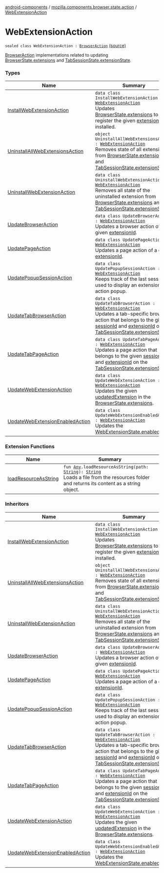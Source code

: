[android-components](../../index.md) / [mozilla.components.browser.state.action](../index.md) / [WebExtensionAction](./index.md)

# WebExtensionAction

`sealed class WebExtensionAction : `[`BrowserAction`](../-browser-action.md) [(source)](https://github.com/mozilla-mobile/android-components/blob/master/components/browser/state/src/main/java/mozilla/components/browser/state/action/BrowserAction.kt#L286)

[BrowserAction](../-browser-action.md) implementations related to updating [BrowserState.extensions](../../mozilla.components.browser.state.state/-browser-state/extensions.md) and
[TabSessionState.extensionState](../../mozilla.components.browser.state.state/-tab-session-state/extension-state.md).

### Types

| Name | Summary |
|---|---|
| [InstallWebExtensionAction](-install-web-extension-action/index.md) | `data class InstallWebExtensionAction : `[`WebExtensionAction`](./index.md)<br>Updates [BrowserState.extensions](../../mozilla.components.browser.state.state/-browser-state/extensions.md) to register the given [extension](-install-web-extension-action/extension.md) as installed. |
| [UninstallAllWebExtensionsAction](-uninstall-all-web-extensions-action.md) | `object UninstallAllWebExtensionsAction : `[`WebExtensionAction`](./index.md)<br>Removes state of all extensions from [BrowserState.extensions](../../mozilla.components.browser.state.state/-browser-state/extensions.md) and [TabSessionState.extensionState](../../mozilla.components.browser.state.state/-tab-session-state/extension-state.md). |
| [UninstallWebExtensionAction](-uninstall-web-extension-action/index.md) | `data class UninstallWebExtensionAction : `[`WebExtensionAction`](./index.md)<br>Removes all state of the uninstalled extension from [BrowserState.extensions](../../mozilla.components.browser.state.state/-browser-state/extensions.md) and [TabSessionState.extensionState](../../mozilla.components.browser.state.state/-tab-session-state/extension-state.md). |
| [UpdateBrowserAction](-update-browser-action/index.md) | `data class UpdateBrowserAction : `[`WebExtensionAction`](./index.md)<br>Updates a browser action of a given [extensionId](-update-browser-action/extension-id.md). |
| [UpdatePageAction](-update-page-action/index.md) | `data class UpdatePageAction : `[`WebExtensionAction`](./index.md)<br>Updates a page action of a given [extensionId](-update-page-action/extension-id.md). |
| [UpdatePopupSessionAction](-update-popup-session-action/index.md) | `data class UpdatePopupSessionAction : `[`WebExtensionAction`](./index.md)<br>Keeps track of the last session used to display an extension action popup. |
| [UpdateTabBrowserAction](-update-tab-browser-action/index.md) | `data class UpdateTabBrowserAction : `[`WebExtensionAction`](./index.md)<br>Updates a tab-specific browser action that belongs to the given [sessionId](-update-tab-browser-action/session-id.md) and [extensionId](-update-tab-browser-action/extension-id.md) on the [TabSessionState.extensionState](../../mozilla.components.browser.state.state/-tab-session-state/extension-state.md). |
| [UpdateTabPageAction](-update-tab-page-action/index.md) | `data class UpdateTabPageAction : `[`WebExtensionAction`](./index.md)<br>Updates a page action that belongs to the given [sessionId](-update-tab-page-action/session-id.md) and [extensionId](-update-tab-page-action/extension-id.md) on the [TabSessionState.extensionState](../../mozilla.components.browser.state.state/-tab-session-state/extension-state.md). |
| [UpdateWebExtensionAction](-update-web-extension-action/index.md) | `data class UpdateWebExtensionAction : `[`WebExtensionAction`](./index.md)<br>Updates the given [updatedExtension](-update-web-extension-action/updated-extension.md) in the [BrowserState.extensions](../../mozilla.components.browser.state.state/-browser-state/extensions.md). |
| [UpdateWebExtensionEnabledAction](-update-web-extension-enabled-action/index.md) | `data class UpdateWebExtensionEnabledAction : `[`WebExtensionAction`](./index.md)<br>Updates the [WebExtensionState.enabled](../../mozilla.components.browser.state.state/-web-extension-state/enabled.md) flag. |

### Extension Functions

| Name | Summary |
|---|---|
| [loadResourceAsString](../../mozilla.components.support.test.file/kotlin.-any/load-resource-as-string.md) | `fun `[`Any`](https://kotlinlang.org/api/latest/jvm/stdlib/kotlin/-any/index.html)`.loadResourceAsString(path: `[`String`](https://kotlinlang.org/api/latest/jvm/stdlib/kotlin/-string/index.html)`): `[`String`](https://kotlinlang.org/api/latest/jvm/stdlib/kotlin/-string/index.html)<br>Loads a file from the resources folder and returns its content as a string object. |

### Inheritors

| Name | Summary |
|---|---|
| [InstallWebExtensionAction](-install-web-extension-action/index.md) | `data class InstallWebExtensionAction : `[`WebExtensionAction`](./index.md)<br>Updates [BrowserState.extensions](../../mozilla.components.browser.state.state/-browser-state/extensions.md) to register the given [extension](-install-web-extension-action/extension.md) as installed. |
| [UninstallAllWebExtensionsAction](-uninstall-all-web-extensions-action.md) | `object UninstallAllWebExtensionsAction : `[`WebExtensionAction`](./index.md)<br>Removes state of all extensions from [BrowserState.extensions](../../mozilla.components.browser.state.state/-browser-state/extensions.md) and [TabSessionState.extensionState](../../mozilla.components.browser.state.state/-tab-session-state/extension-state.md). |
| [UninstallWebExtensionAction](-uninstall-web-extension-action/index.md) | `data class UninstallWebExtensionAction : `[`WebExtensionAction`](./index.md)<br>Removes all state of the uninstalled extension from [BrowserState.extensions](../../mozilla.components.browser.state.state/-browser-state/extensions.md) and [TabSessionState.extensionState](../../mozilla.components.browser.state.state/-tab-session-state/extension-state.md). |
| [UpdateBrowserAction](-update-browser-action/index.md) | `data class UpdateBrowserAction : `[`WebExtensionAction`](./index.md)<br>Updates a browser action of a given [extensionId](-update-browser-action/extension-id.md). |
| [UpdatePageAction](-update-page-action/index.md) | `data class UpdatePageAction : `[`WebExtensionAction`](./index.md)<br>Updates a page action of a given [extensionId](-update-page-action/extension-id.md). |
| [UpdatePopupSessionAction](-update-popup-session-action/index.md) | `data class UpdatePopupSessionAction : `[`WebExtensionAction`](./index.md)<br>Keeps track of the last session used to display an extension action popup. |
| [UpdateTabBrowserAction](-update-tab-browser-action/index.md) | `data class UpdateTabBrowserAction : `[`WebExtensionAction`](./index.md)<br>Updates a tab-specific browser action that belongs to the given [sessionId](-update-tab-browser-action/session-id.md) and [extensionId](-update-tab-browser-action/extension-id.md) on the [TabSessionState.extensionState](../../mozilla.components.browser.state.state/-tab-session-state/extension-state.md). |
| [UpdateTabPageAction](-update-tab-page-action/index.md) | `data class UpdateTabPageAction : `[`WebExtensionAction`](./index.md)<br>Updates a page action that belongs to the given [sessionId](-update-tab-page-action/session-id.md) and [extensionId](-update-tab-page-action/extension-id.md) on the [TabSessionState.extensionState](../../mozilla.components.browser.state.state/-tab-session-state/extension-state.md). |
| [UpdateWebExtensionAction](-update-web-extension-action/index.md) | `data class UpdateWebExtensionAction : `[`WebExtensionAction`](./index.md)<br>Updates the given [updatedExtension](-update-web-extension-action/updated-extension.md) in the [BrowserState.extensions](../../mozilla.components.browser.state.state/-browser-state/extensions.md). |
| [UpdateWebExtensionEnabledAction](-update-web-extension-enabled-action/index.md) | `data class UpdateWebExtensionEnabledAction : `[`WebExtensionAction`](./index.md)<br>Updates the [WebExtensionState.enabled](../../mozilla.components.browser.state.state/-web-extension-state/enabled.md) flag. |
